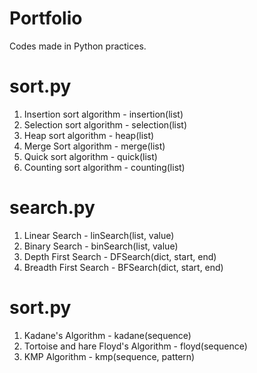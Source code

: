 # Portfolio
Codes made in Python practices. 


# sort.py
  1. Insertion sort algorithm - insertion(list)
  2. Selection sort algorithm - selection(list)
  3. Heap sort algorithm - heap(list)
  4. Merge Sort algorithm - merge(list)
  5. Quick sort algorithm - quick(list)
  6. Counting sort algorithm - counting(list)

# search.py
  1. Linear Search - linSearch(list, value)
  2. Binary Search - binSearch(list, value)
  3. Depth First Search - DFSearch(dict, start, end)
  4. Breadth First Search - BFSearch(dict, start, end)

# sort.py
  1. Kadane's Algorithm - kadane(sequence)
  2. Tortoise and hare Floyd's Algorithm - floyd(sequence)
  3. KMP Algorithm - kmp(sequence, pattern)

